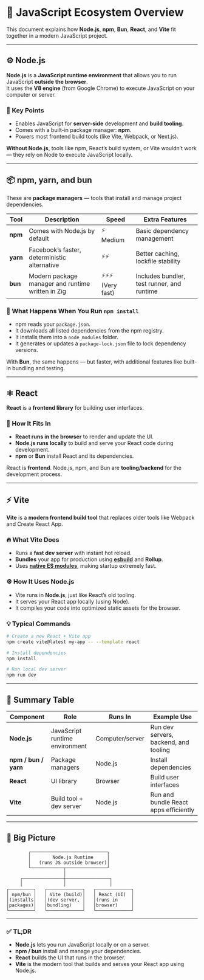 # 🧩 JavaScript Ecosystem Overview

This document explains how **Node.js**, **npm**, **Bun**, **React**, and **Vite** fit together in a modern JavaScript project.

---

## ⚙️ Node.js

**Node.js** is a **JavaScript runtime environment** that allows you to run JavaScript **outside the browser**.  
It uses the **V8 engine** (from Google Chrome) to execute JavaScript on your computer or server.

### 🔑 Key Points

- Enables JavaScript for **server-side** development and **build tooling**.
- Comes with a built-in package manager: **npm**.
- Powers most frontend build tools (like Vite, Webpack, or Next.js).

**Without Node.js**, tools like npm, React’s build system, or Vite wouldn’t work — they rely on Node to execute JavaScript locally.

---

## 📦 npm, yarn, and bun

These are **package managers** — tools that install and manage project dependencies.

| Tool | Description | Speed | Extra Features |
|------|--------------|--------|----------------|
| **npm** | Comes with Node.js by default | ⚡ Medium | Basic dependency management |
| **yarn** | Facebook’s faster, deterministic alternative | ⚡⚡ | Better caching, lockfile stability |
| **bun** | Modern package manager and runtime written in Zig | ⚡⚡⚡ (Very fast) | Includes bundler, test runner, and runtime |

### 🧰 What Happens When You Run `npm install`

- npm reads your `package.json`.
- It downloads all listed dependencies from the npm registry.
- It installs them into a `node_modules` folder.
- It generates or updates a `package-lock.json` file to lock dependency versions.

With **Bun**, the same happens — but faster, with additional features like built-in bundling and testing.

---

## ⚛️ React

**React** is a **frontend library** for building user interfaces.

### 🧠 How It Fits In

- **React runs in the browser** to render and update the UI.
- **Node.js runs locally** to build and serve your React code during development.
- **npm** or **Bun** install React and its dependencies.

React is **frontend**. Node.js, npm, and Bun are **tooling/backend** for the development process.

---

## ⚡ Vite

**Vite** is a **modern frontend build tool** that replaces older tools like Webpack and Create React App.

### 🔥 What Vite Does

- Runs a **fast dev server** with instant hot reload.
- **Bundles** your app for production using [**esbuild**](esbuild-esm-explained.md) and **Rollup**.
- Uses [**native ES modules**](esbuild-esm-explained.md), making startup extremely fast.

### ⚙️ How It Uses Node.js

- Vite runs in **Node.js**, just like React’s old tooling.
- It serves your React app locally (using Node).
- It compiles your code into optimized static assets for the browser.

### 💡 Typical Commands

```bash
# Create a new React + Vite app
npm create vite@latest my-app -- --template react

# Install dependencies
npm install

# Run local dev server
npm run dev
```

---

## 🔁 Summary Table

| Component | Role | Runs In | Example Use |
|------------|------|----------|--------------|
| **Node.js** | JavaScript runtime environment | Computer/server | Run dev servers, backend, and tooling |
| **npm / bun / yarn** | Package managers | Node.js | Install dependencies |
| **React** | UI library | Browser | Build user interfaces |
| **Vite** | Build tool + dev server | Node.js | Run and bundle React apps efficiently |

---

## 🧠 Big Picture

```
        ┌────────────────────────────┐
        │        Node.js Runtime     │
        │   (runs JS outside browser)│
        └────────────┬───────────────┘
                     │
     ┌───────────────┼────────────────┐
     │               │                │
┌─────────┐   ┌─────────────┐   ┌─────────────┐
│ npm/bun │   │ Vite (build)│   │ React (UI)  │
│(installs│   │(dev server, │   │(runs in     │
│packages)│   │bundling)    │   │browser)     │
└─────────┘   └─────────────┘   └─────────────┘
```

---

### ✅ TL;DR

- **Node.js** lets you run JavaScript locally or on a server.
- **npm / bun** install and manage your dependencies.
- **React** builds the UI that runs in the browser.
- **Vite** is the modern tool that builds and serves your React app using Node.js.
